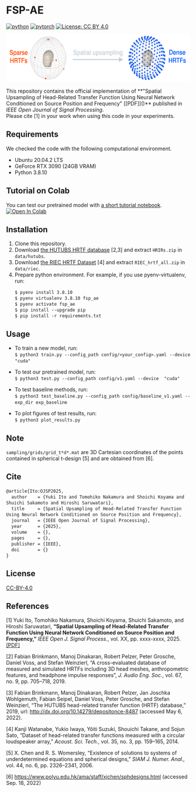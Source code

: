 # FSP-AE
[![python](https://img.shields.io/badge/-Python_3.8-blue?logo=python&logoColor=white)](https://www.python.org/downloads/release/python-3810/)
[![pytorch](https://img.shields.io/badge/PyTorch_1.9-ee4c2c?logo=pytorch&logoColor=white)](https://pytorch.org/get-started/locally/)
[![License: CC BY 4.0](https://img.shields.io/badge/License-CC_BY_4.0-lightgrey.svg)](https://creativecommons.org/licenses/by/4.0/)
<p style="text-align: center;">
    <img src="https://github.com/ikets/FSP-AE/blob/main/figure/spatial_upsampling.png" height=128>
</p>
This repository contains the official implementation of **"Spatial Upsampling of Head-Related Transfer Function Using Neural Network Conditioned on Source Position and Frequency" [[PDF]]()** published in <em> IEEE Open Journal of Signal Processing</em>.<br>
Please cite [1] in your work when using this code in your experiments.

## Requirements
We checked the code with the following computational environment.
- Ubuntu 20.04.2 LTS
- GeForce RTX 3090 (24GB VRAM)
- Python 3.8.10
## Tutorial on Colab
You can test our pretrained model with [a short tutorial notebook](path_to_ipynb).
[![Open In Colab](https://colab.research.google.com/assets/colab-badge.svg)](path_to_ipynb)
## Installation
1. Clone this repository.
2. Download [the HUTUBS HRTF database](http://dx.doi.org/10.14279/depositonce-8487) [2,3] and extract `HRIRs.zip` in `data/hutubs`.
3. Download [the RIEC HRTF Dataset](http://www.riec.tohoku.ac.jp/pub/hrtf/index.html) [4] and extract `RIEC_hrtf_all.zip` in `data/riec`.
4. Prepare python environment. For example, if you use pyenv-virtualenv, run:
    ```
    $ pyenv install 3.8.10
    $ pyenv virtualenv 3.8.10 fsp_ae
    $ pyenv activate fsp_ae
    $ pip install --upgrade pip
    $ pip install -r requirements.txt
    ```
## Usage
- To train a new model, run:<br>`$ python3 train.py --config_path config/<your_config>.yaml --device "cuda"`

- To test our pretrained model, run:<br>`$ python3 test.py --config_path config/v1.yaml --device  "cuda"`

- To test baseline methods, run:<br>`$ python3 test_baseline.py --config_path config/baseline_v1.yaml --exp_dir exp_baseline`

- To plot figures of test results, run:<br>`$ python3 plot_results.py`
## Note
`sampling/grids/grid_t*d*.mat` are 3D Cartesian coordinates of the points contained in spherical t-design [5] and are obtained from [6].

## Cite
```
@article{Ito:OJSP2025,
  author    = {Yuki Ito and Tomohiko Nakamura and Shoichi Koyama and Shuichi Sakamoto and Hiroshi Saruwatari},
  title     = {Spatial Upsampling of Head-Related Transfer Function Using Neural Network Conditioned on Source Position and Frequency},
  journal   = {IEEE Open Journal of Signal Processing},
  year      = {2025},
  volume    = {},
  pages     = {},
  publisher = {IEEE},
  doi       = {}
}
```

## License
[CC-BY-4.0](https://github.com/ikets/FSP-AE/blob/main/LICENSE)

## References
[1] Yuki Ito, Tomohiko Nakamura, Shoichi Koyama, Shuichi Sakamoto, and Hiroshi Saruwatari, <strong>“Spatial Upsampling of Head-Related Transfer Function Using Neural Network Conditioned on Source Position and Frequency,”</strong> <em>IEEE Open J. Signal Process.</em>, vol. XX, pp. xxxx-xxxx, 2025. [[PDF]]() <br>

[2] Fabian Brinkmann, Manoj Dinakaran, Robert Pelzer, Peter Grosche,  Daniel Voss, and Stefan Weinzierl, “A cross-evaluated database of measured and simulated HRTFs including 3D head meshes, anthropometric features, and headphone impulse responses”, <em>J. Audio Eng. Soc.</em>, vol. 67, no. 9, pp. 705–718, 2019.<br>

[3] Fabian Brinkmann, Manoj Dinakaran, Robert Pelzer, Jan Joschka Wohlgemuth, Fabian Seipel, Daniel Voss, Peter Grosche, and Stefan Weinzierl, “The HUTUBS head-related transfer function (HRTF) database,” 2019, url: http://dx.doi.org/10.14279/depositonce-8487 (accessed May 6, 2022).<br>

[4] Kanji Watanabe, Yukio Iwaya, Yôiti Suzuki, Shouichi Takane, and Sojun Sato, “Dataset of head-related transfer functions measured with a circular loudspeaker array,” <em>Acoust. Sci. Tech.</em>, vol. 35, no. 3, pp. 159–165, 2014.<br>

[5] X. Chen and R. S. Womersley, “Existence of solutions to
systems of underdetermined equations and spherical designs,”
<em>SIAM J. Numer. Anal.,</em> vol. 44, no. 6, pp. 2326–2341, 2006.

[6] https://www.polyu.edu.hk/ama/staff/xjchen/sphdesigns.html (accessed Sep. 18, 2022)

